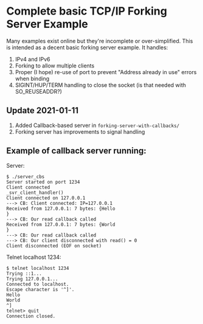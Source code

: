 # Complete basic TCP/IP Forking Server Example

Many examples exist online but they're incomplete or over-simplified.  This is intended as a decent basic forking server example.  It handles:

1. IPv4 and IPv6
1. Forking to allow multiple clients
1. Proper (I hope) re-use of port to prevent "Address already in use" errors when binding
1. SIGINT/HUP/TERM handling to close the socket (is that needed with SO_REUSEADDR?)

## Update 2021-01-11

1. Added Callback-based server in `forking-server-with-callbacks/`
1. Forking server has improvements to signal handling

## Example of callback server running:

Server:
```
$ ./server_cbs 
Server started on port 1234
Client connected
_svr_client_handler()
Client connected on 127.0.0.1
---> CB: Client connected: IP=127.0.0.1
Received from 127.0.0.1: 7 bytes: {Hello
}
---> CB: Our read callback called
Received from 127.0.0.1: 7 bytes: {World
}
---> CB: Our read callback called
---> CB: Our client disconnected with read() = 0
Client disconnected (EOF on socket)
```

Telnet localhost 1234:
```
$ telnet localhost 1234
Trying ::1...
Trying 127.0.0.1...
Connected to localhost.
Escape character is '^]'.
Hello
World
^]
telnet> quit
Connection closed.
```
